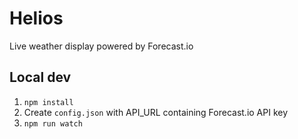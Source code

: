 # Helios
Live weather display powered by Forecast.io

## Local dev
1. `npm install`
2. Create `config.json` with API_URL containing Forecast.io API key
3. `npm run watch`
